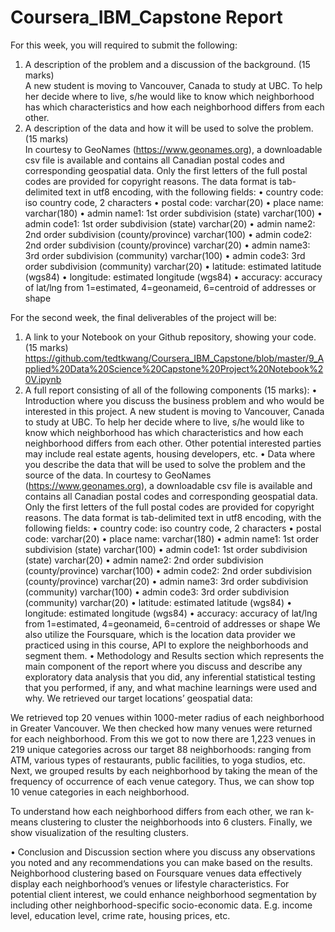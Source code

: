 # Coursera_IBM_Capstone Report

For this week, you will required to submit the following:
1.	A description of the problem and a discussion of the background. (15 marks)  
A new student is moving to Vancouver, Canada to study at UBC. To help her decide where to live, s/he would like to know which neighborhood has which characteristics and how each neighborhood differs from each other.
2.	A description of the data and how it will be used to solve the problem. (15 marks)  
In courtesy to GeoNames (https://www.geonames.org), a downloadable csv file is available and contains all Canadian postal codes and corresponding geospatial data. Only the first letters of the full postal codes are provided for copyright reasons. The data format is tab-delimited text in utf8 encoding, with the following fields:
•	country code: iso country code, 2 characters
•	postal code: varchar(20)
•	place name: varchar(180)
•	admin name1: 1st order subdivision (state) varchar(100)
•	admin code1: 1st order subdivision (state) varchar(20)
•	admin name2: 2nd order subdivision (county/province) varchar(100)
•	admin code2: 2nd order subdivision (county/province) varchar(20)
•	admin name3: 3rd order subdivision (community) varchar(100)
•	admin code3: 3rd order subdivision (community) varchar(20)
•	latitude: estimated latitude (wgs84)
•	longitude: estimated longitude (wgs84)
•	accuracy: accuracy of lat/lng from 1=estimated, 4=geonameid, 6=centroid of addresses or shape

For the second week, the final deliverables of the project will be:
1.	A link to your Notebook on your Github repository, showing your code. (15 marks)
https://github.com/tedtkwang/Coursera_IBM_Capstone/blob/master/9_Applied%20Data%20Science%20Capstone%20Project%20Notebook%20V.ipynb
2.	A full report consisting of all of the following components (15 marks):
•	Introduction where you discuss the business problem and who would be interested in this project.
A new student is moving to Vancouver, Canada to study at UBC. To help her decide where to live, s/he would like to know which neighborhood has which characteristics and how each neighborhood differs from each other. Other potential interested parties may include real estate agents, housing developers, etc.
•	Data where you describe the data that will be used to solve the problem and the source of the data.
In courtesy to GeoNames (https://www.geonames.org), a downloadable csv file is available and contains all Canadian postal codes and corresponding geospatial data. Only the first letters of the full postal codes are provided for copyright reasons. The data format is tab-delimited text in utf8 encoding, with the following fields:
•	country code: iso country code, 2 characters
•	postal code: varchar(20)
•	place name: varchar(180)
•	admin name1: 1st order subdivision (state) varchar(100)
•	admin code1: 1st order subdivision (state) varchar(20)
•	admin name2: 2nd order subdivision (county/province) varchar(100)
•	admin code2: 2nd order subdivision (county/province) varchar(20)
•	admin name3: 3rd order subdivision (community) varchar(100)
•	admin code3: 3rd order subdivision (community) varchar(20)
•	latitude: estimated latitude (wgs84)
•	longitude: estimated longitude (wgs84)
•	accuracy: accuracy of lat/lng from 1=estimated, 4=geonameid, 6=centroid of addresses or shape
We also utilize the Foursquare, which is the location data provider we practiced using in this course, API to explore the neighborhoods and segment them.
•	Methodology and Results section which represents the main component of the report where you discuss and describe any exploratory data analysis that you did, any inferential statistical testing that you performed, if any, and what machine learnings were used and why.
We retrieved our target locations’ geospatial data:
 
 
We retrieved top 20 venues within 1000-meter radius of each neighborhood in Greater Vancouver. We then checked how many venues were returned for each neighborhood. From this we got to now there are 1,223 venues in 219 unique categories across our target 88 neighborhoods: ranging from ATM, various types of restaurants, public facilities, to yoga studios, etc.
Next, we grouped results by each neighborhood by taking the mean of the frequency of occurrence of each venue category. Thus, we can show top 10 venue categories in each neighborhood.
 
To understand how each neighborhood differs from each other, we ran k-means clustering to cluster the neighborhoods into 6 clusters. Finally, we show visualization of the resulting clusters.
 

•	Conclusion and Discussion section where you discuss any observations you noted and any recommendations you can make based on the results.
Neighborhood clustering based on Foursquare venues data effectively display each neighborhood’s venues or lifestyle characteristics.
For potential client interest, we could enhance neighborhood segmentation by including other neighborhood-specific socio-economic data. E.g. income level, education level, crime rate, housing prices, etc.

